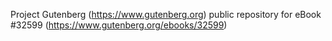 Project Gutenberg (https://www.gutenberg.org) public repository for eBook #32599 (https://www.gutenberg.org/ebooks/32599)
